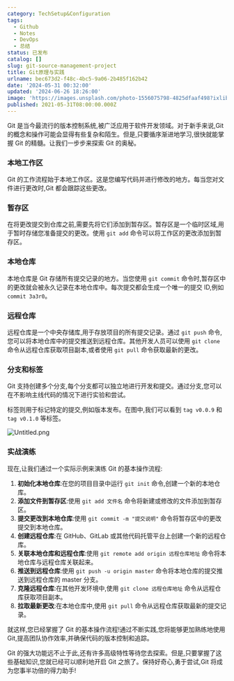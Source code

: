 ```yaml
---
category: TechSetup&Configuration
tags:
  - Github
  - Notes
  - DevOps
  - 总结
status: 已发布
catalog: []
slug: git-source-management-project
title: Git原理与实践
urlname: bec673d2-f48c-4bc5-9a06-2b485f162b42
date: '2024-05-31 00:32:00'
updated: '2024-06-26 18:26:00'
image: 'https://images.unsplash.com/photo-1556075798-4825dfaaf498?ixlib=rb-4.0.3&q=85&fm=jpg&crop=entropy&cs=srgb'
published: 2021-05-31T08:00:00.000Z
---
```


Git 是当今最流行的版本控制系统,被广泛应用于软件开发领域。对于新手来说,Git 的概念和操作可能会显得有些复杂和陌生。但是,只要循序渐进地学习,很快就能掌握 Git 的精髓。让我们一步步来探索 Git 的奥秘。


### 本地工作区


Git 的工作流程始于本地工作区。这是您编写代码并进行修改的地方。每当您对文件进行更改时,Git 都会跟踪这些更改。


### 暂存区


在将更改提交到仓库之前,需要先将它们添加到暂存区。暂存区是一个临时区域,用于暂时存储您准备提交的更改。使用 `git add` 命令可以将工作区的更改添加到暂存区。


### 本地仓库


本地仓库是 Git 存储所有提交记录的地方。当您使用 `git commit` 命令时,暂存区中的更改就会被永久记录在本地仓库中。每次提交都会生成一个唯一的提交 ID,例如 `commit 3a3r0`。


### 远程仓库


远程仓库是一个中央存储库,用于存放项目的所有提交记录。通过 `git push` 命令,您可以将本地仓库中的提交推送到远程仓库。其他开发人员可以使用 `git clone` 命令从远程仓库获取项目副本,或者使用 `git pull` 命令获取最新的更改。


### 分支和标签


Git 支持创建多个分支,每个分支都可以独立地进行开发和提交。通过分支,您可以在不影响主线代码的情况下进行实验和尝试。


标签则用于标记特定的提交,例如版本发布。在图中,我们可以看到 `tag v0.0.9` 和 `tag v0.1.0` 等标签。


![Untitled.png](https://prod-files-secure.s3.us-west-2.amazonaws.com/5d24fe63-e567-4804-86f9-9fdc62e13082/77b77e01-3aab-4add-bdbd-7f489727861d/Untitled.png?X-Amz-Algorithm=AWS4-HMAC-SHA256&X-Amz-Content-Sha256=UNSIGNED-PAYLOAD&X-Amz-Credential=ASIAZI2LB466VK63ZFWU%2F20250405%2Fus-west-2%2Fs3%2Faws4_request&X-Amz-Date=20250405T213212Z&X-Amz-Expires=3600&X-Amz-Security-Token=IQoJb3JpZ2luX2VjEL7%2F%2F%2F%2F%2F%2F%2F%2F%2F%2FwEaCXVzLXdlc3QtMiJHMEUCIQCPdNd%2FzSejn6ohulrqlrE4BFhJYJUW1StnKJ%2FhyqMs7QIgTX8y3wbpasqY3mM4QmLFaQQxQ5vaPYN8bvgK35RSXEwq%2FwMINxAAGgw2Mzc0MjMxODM4MDUiDPgswRPGVP9M%2B8V2YyrcA%2BJu8PX%2BmZF8FcgOtC2sD3LVl0uc5zhIdxxU2TjcYclTuk9W5Vb3hOA4JpRk7RjFZHaCDjGrnfg9T1n3nTWVkmc%2BPHHyFW4h3%2F%2FnnKonVAG6fqlbfBepSQljE%2BlGmZfVXjNtwo1JvjPwOIYHl9g5K2Lz3SLmbO6C2ocRAdO9XS%2BW0GPAUvsfCwOv0tWKEFCSs1DfOERxA3n2yYu25DrOuJxUBy5lVSYzaO7Fh3F8GVpUIn%2BLqsMgMlYEl%2BNNvkQPmHkkMGoS5RQ4t0gxi%2Fwnzdusn4kJsZ4w7EvNlBPNQxzhrFhhQtnLWi4Pcr2ZN1a7zWs%2FY3Q3SEP0jm9e2UIqRmmh9ge7aOGMo5a7c2wM6JFf4hXN2eR2s4rTYP1AQV7DrBoWjTqXFBe98SYC83KBFGh2huhl%2BwaIirbr%2Fy%2Binom2JHA%2BM%2BibspjzTLze62%2FJkP8Q%2FTHoZ76p7Owrkfj2kPG0O4y%2FTj0qbl0er0WSAPNBYiYXY9Vv%2BCm1qglkO0%2Br%2FXRNbi3oSH6j4%2FpVMQ5kYi7xpEsQFxfwT%2BSVneY%2BYDPtEfGg%2FP6ZhPWp3ViH6br%2FeHCjkQdKdBR1TK1SePe6qAPsMV48s2MLK4F6kYAc%2BwZ7A3htFF0nvqpnyCazMLDBxr8GOqUBnBhNrO%2BgRTUi5TzPSyxmH0jsvDNinLSBCb5oBmufozQPf7rxGGb7Sg%2BUR1k48pYdS0Hei7IE8oWyjNUfogsqYBU%2BcM5x427wh2aVD51i9O3jTLpY3S7GyuxbLQPgLRVq%2Bg9fhgpGeWHJYtLBnPCx9LI7i%2BjqXEUPZQabsihYmVdG5CLZVLDrIF7MTtMuHYIjkY8d95CI537hHEpsic8jpI074UAo&X-Amz-Signature=27dde0eb6d913e633d4025b9173fecf61bcd7e9a46136bcde93b2d35cdfed3d9&X-Amz-SignedHeaders=host&x-id=GetObject)


### 实战演练


现在,让我们通过一个实际示例来演练 Git 的基本操作流程:

1. **初始化本地仓库**:在您的项目目录中运行 `git init` 命令,创建一个新的本地仓库。
2. **添加文件到暂存区**:使用 `git add 文件名` 命令将新建或修改的文件添加到暂存区。
3. **提交更改到本地仓库**:使用 `git commit -m "提交说明"` 命令将暂存区中的更改提交到本地仓库。
4. **创建远程仓库**:在 GitHub、GitLab 或其他代码托管平台上创建一个新的远程仓库。
5. **关联本地仓库和远程仓库**:使用 `git remote add origin 远程仓库地址` 命令将本地仓库与远程仓库关联起来。
6. **推送到远程仓库**:使用 `git push -u origin master` 命令将本地仓库的提交推送到远程仓库的 master 分支。
7. **克隆远程仓库**:在其他开发环境中,使用 `git clone 远程仓库地址` 命令从远程仓库获取项目副本。
8. **拉取最新更改**:在本地仓库中,使用 `git pull` 命令从远程仓库获取最新的提交记录。

就这样,您已经掌握了 Git 的基本操作流程!通过不断实践,您将能够更加熟练地使用 Git,提高团队协作效率,并确保代码的版本控制和追踪。


Git 的强大功能远不止于此,还有许多高级特性等待您去探索。但是,只要掌握了这些基础知识,您就已经可以顺利地开启 Git 之旅了。保持好奇心,勇于尝试,Git 将成为您事半功倍的得力助手!

